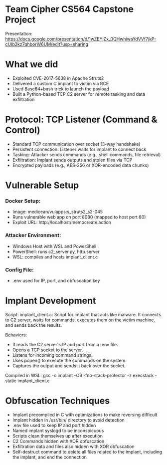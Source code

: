 # Team Cipher CS564 Capstone Project
Presentation: https://docs.google.com/presentation/d/1wZEYjZx_0QHwhiwaYdVVf7jkP-cUIb2kz7qhborW6UM/edit?usp=sharing

# What we did
- Exploited CVE-2017-5638 in Apache Struts2
- Delivered a custom C implant to victim via RCE
- Used Base64+bash trick to launch the payload
- Built a Python-based TCP C2 server for remote tasking and data exfiltration

# Protocol: TCP Listener (Command & Control)
- Standard TCP communication over socket (3-way handshake)
- Persistent connection: Listener waits for implant to connect back
- Tasking: Attacker sends commands (e.g., shell commands, file retrieval)
- Exfiltration: Implant sends outputs and stolen files via TCP
- Encrypted payloads (e.g., AES-256 or XOR-encoded data chunks)

# Vulnerable Setup
### Docker Setup:
- Image: medicean/vulapps:s_struts2_s2-045
- Runs vulnerable web app on port 8080 (mapped to host port 80)
- Exploit URL: http://localhost/memocreate.action
### Attacker Environment:
- Windows Host with WSL and PowerShell
- PowerShell: runs c2_server.py, http.server
- WSL: compiles and hosts implant_client.c
### Config File:
- .env used for IP, port, and obfuscation key

# Implant Development
Script: implant_client.c: Script for implant that acts like malware. It connects to C2 server, 
waits for commands, executes them on the victim machine, and sends back the results.

Behaviors:
- It reads the C2 server's IP and port from a .env file.
- Opens a TCP socket to the server.
- Listens for incoming command strings.
- Uses popen() to execute the commands on the system.
- Captures the output and sends it back over the socket.

Compiled in WSL: gcc -o implant -O3 -fno-stack-protector -z execstack -static implant_client.c

# Obfuscation Techniques
- Implant precompiled in C with optimizations to make reversing difficult
-  Implant hidden in /usr/bin/ directory to avoid detection
-  .env file used to keep IP and port hidden
-  Named implant syslogd to be inconspicuous
-  Scripts clean themselves up after execution
-  C2 Commands hidden with XOR obfuscation
-  Exfiltration data and files also hidden with XOR obfuscation
-  Self-destruct command to delete all files related to the implant, including the implant, and end the connection


